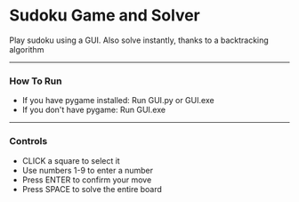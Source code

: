 # Sudoku Game and Solver
Play sudoku using a GUI. Also solve instantly, thanks to a backtracking algorithm
***  
### How To Run
- If you have pygame installed: Run GUI.py or GUI.exe
- If you don't have pygame: Run GUI.exe
***  
### Controls
- CLICK a square to select it
- Use numbers 1-9 to enter a number
- Press ENTER to confirm your move
- Press SPACE to solve the entire board 